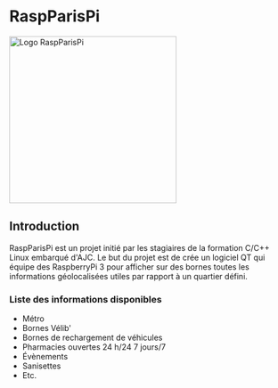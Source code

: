 # RaspParisPi
<img title="Logo RaspParisPi" alt="Logo RaspParisPi" src="https://github.com/dibydrams/raspparispi/blob/master/RaspParisPi_logo.svg" width="300px">

## Introduction
RaspParisPi est un projet initié par les stagiaires de la formation C/C++ Linux embarqué d'AJC. Le but du projet est de crée un logiciel QT qui équipe des RaspberryPi 3 pour afficher sur des bornes toutes les informations géolocalisées utiles par rapport à un quartier défini.

### Liste des informations disponibles
* Métro
* Bornes Vélib'
* Bornes de rechargement de véhicules
* Pharmacies ouvertes 24 h/24 7 jours/7
* Évènements
* Sanisettes
* Etc.


